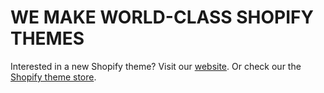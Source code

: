 # WE MAKE WORLD-CLASS SHOPIFY THEMES

Interested in a new Shopify theme? Visit our [website](https://brickspacelab.com/pages/premium-shopify-themes). Or check our the [Shopify theme store](https://themes.shopify.com/designers/brickspace-lab).
